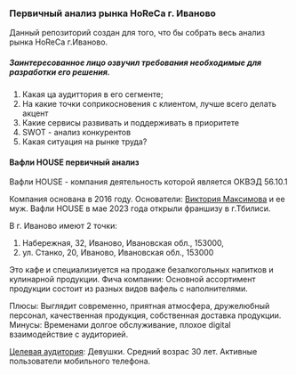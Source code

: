### Первичный анализ рынка HoReCa г. Иваново  

Данный репозиторий создан для того, что бы собрать весь анализ рынка HoReCa г.Иваново. 

##### Заинтересованное лицо озвучил требования необходимые для разработки его решения. 
1. Какая ца аудиттория в его сегменте;
2. На какие точки соприкосновения с клиентом, лучше всего делать акцент
3. Какие сервисы развивать и поддерживать в приоритете
4. SWOT - анализ конкурентов
5. Какая ситуация на рынке труда?


#### Вафли HOUSE первичный анализ
Вафли HOUSE - компания деятельность которой является ОКВЭД 56.10.1 

Компания основана в 2016 году. Основатели: [Виктория Максимова](https://vk.com/id33109769) и ее муж.
Вафли HOUSE в мае 2023 года открыли франшизу в г.Тбилиси.  


В г. Иваново имеют 2 точки: 
1. Набережная, 32, Иваново, Ивановская обл., 153000, 
2. ул. Станко, 20, Иваново, Ивановская обл., 153000

Это кафе и специализиуется на продаже безалкогольных напитков и кулинарной продукции.
Фича компании: Основной ассортимент продукции состоит из разных видов вафель с наполнителями.

Плюсы: Выглядит современно, приятная атмосфера, дружелюбный персонал, качественная продукция, собственная доставка продукции. 
Минусы: Временами долгое обслуживание, плохое digital взаимодействие с аудиторией. 

[Целевая аудитория](https://app.powerbi.com/view?r=eyJrIjoiMzJjOTFjNGItMDRiMS00OTQ1LWJhMmItYWY1MzEyYmFkMzU1IiwidCI6IjZhNGRlZTAxLWMzZjUtNGQ0Yi1iZGQyLTllMWYxNDgyYWM1ZCIsImMiOjl9&pageName=ReportSectioncecb244b3c848b09537f): Девушки. Средний возрас 30 лет. Активные пользователи мобильного телефона. 




